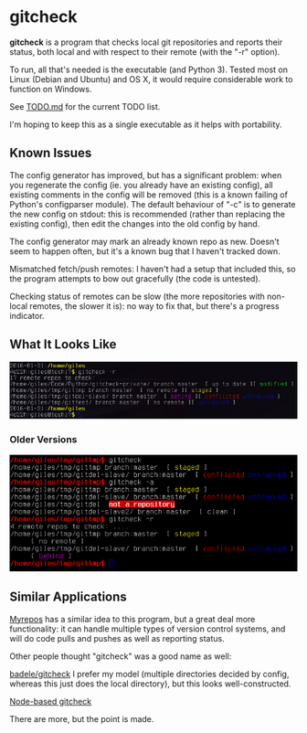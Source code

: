 # gitcheck

**gitcheck** is a program that checks local git repositories and reports
their status, both local and with respect to their remote (with the "-r"
option).

To run, all that's needed is the executable (and Python 3).  Tested most on
Linux (Debian and Ubuntu) and OS X, it would require considerable work to
function on Windows.

See [TODO.md](TODO.md) for the current TODO list.

I'm hoping to keep this as a single executable as it helps with portability.

## Known Issues

The config generator has improved, but has a significant problem: when you
regenerate the config (ie. you already have an existing config), all
existing comments in the config will be removed (this is a known failing of
Python's configparser module).  The default behaviour of "-c" is to
generate the new config on stdout: this is recommended (rather than
replacing the existing config), then edit the changes into the old config
by hand.

The config generator may mark an already known repo as new.  Doesn't seem
to happen often, but it's a known bug that I haven't tracked down.

Mismatched fetch/push remotes: I haven't had a setup that included this, so
the program attempts to bow out gracefully (the code is untested).

Checking status of remotes can be slow (the more repositories with
non-local remotes, the slower it is): no way to fix that, but there's a
progress indicator.

## What It Looks Like

![gitcheck O.3 doing its thing](images/gitcheck.0.3.png?raw=true)

### Older Versions

![gitcheck O.1.5 doing its thing](images/gitcheck.0.1.5.png?raw=true)

## Similar Applications

[Myrepos](http://myrepos.branchable.com/) has a similar idea to this
program, but a great deal more functionality: it can handle multiple types
of version control systems, and will do code pulls and pushes as well as
reporting status.

Other people thought "gitcheck" was a good name as well:

[badele/gitcheck](https://github.com/badele/gitcheck) I prefer my model
(multiple directories decided by config, whereas this just does the local
directory), but this looks well-constructed.

[Node-based gitcheck](https://www.npmjs.com/package/gitcheck)

There are more, but the point is made.

